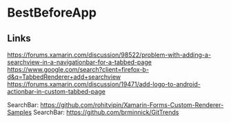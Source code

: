 # BestBeforeApp

## Links

https://forums.xamarin.com/discussion/98522/problem-with-adding-a-searchview-in-a-navigationbar-for-a-tabbed-page
https://www.google.com/search?client=firefox-b-d&q=TabbedRenderer+add+searchview
https://forums.xamarin.com/discussion/19471/add-logo-to-android-actionbar-in-custom-tabbed-page

SearchBar: https://github.com/rohitvipin/Xamarin-Forms-Custom-Renderer-Samples
SearchBar: https://github.com/brminnick/GitTrends   